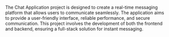 The Chat Application project is designed to create a real-time messaging platform that allows users to communicate seamlessly. The application aims to provide a user-friendly interface, reliable performance, and secure communication. This project involves the development of both the frontend and backend, ensuring a full-stack solution for instant messaging.

